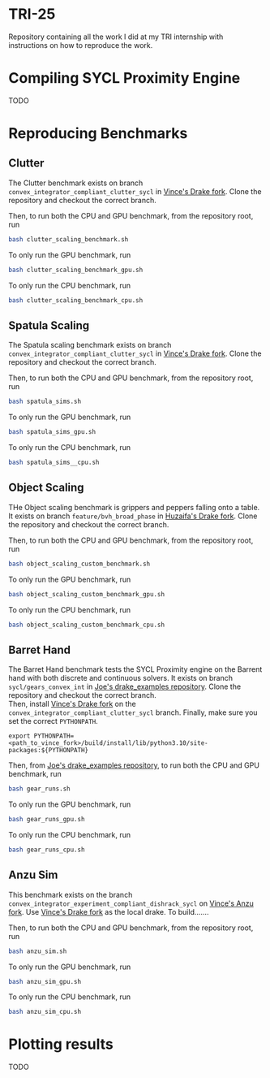 # TRI-25
Repository containing all the work I did at my TRI internship with instructions on how to reproduce the work.

# Compiling SYCL Proximity Engine
TODO

# Reproducing Benchmarks
## Clutter
The Clutter benchmark exists on branch `convex_integrator_compliant_clutter_sycl` in [Vince's Drake fork](https://github.com/vincekurtz/drake/tree/convex_integrator_compliant_clutter_sycl). Clone the repository and checkout the correct branch.  

Then, to run both the CPU and GPU benchmark, from the repository root, run
```bash
bash clutter_scaling_benchmark.sh
```
To only run the GPU benchmark, run
```bash
bash clutter_scaling_benchmark_gpu.sh
```
To only run the CPU benchmark, run
```bash
bash clutter_scaling_benchmark_cpu.sh
```
## Spatula Scaling
The Spatula scaling benchmark exists on branch `convex_integrator_compliant_clutter_sycl` in [Vince's Drake fork](https://github.com/vincekurtz/drake/tree/convex_integrator_compliant_clutter_sycl). Clone the repository and checkout the correct branch.

Then, to run both the CPU and GPU benchmark, from the repository root, run
```bash
bash spatula_sims.sh
```
To only run the GPU benchmark, run
```bash
bash spatula_sims_gpu.sh
```
To only run the CPU benchmark, run
```bash
bash spatula_sims__cpu.sh
```
## Object Scaling
THe Object scaling benchmark is grippers and peppers falling onto a table. It exists on branch `feature/bvh_broad_phase` in [Huzaifa's Drake fork](https://github.com/Huzaifg/drake/tree/feature/bvh_broad_phase). Clone the repository and checkout the correct branch.


Then, to run both the CPU and GPU benchmark, from the repository root, run
```bash
bash ‎object_scaling_custom_benchmark.sh
```
To only run the GPU benchmark, run
```bash
bash ‎object_scaling_custom_benchmark_gpu.sh
```
To only run the CPU benchmark, run
```bash
bash ‎object_scaling_custom_benchmark_cpu.sh
```
## Barret Hand
The Barret Hand benchmark tests the SYCL Proximity engine on the Barrent hand with both discrete and continuous solvers. It exists on branch `sycl/gears_convex_int` in [Joe's drake_examples repository](https://github.com/joemasterjohn/drake_examples/tree/sycl/gears_convex_int). Clone the repository and checkout the correct branch.  
Then, install [Vince's Drake fork](https://github.com/vincekurtz/drake/tree/convex_integrator_compliant_clutter_sycl) on the `convex_integrator_compliant_clutter_sycl` branch. Finally, make sure you set the correct `PYTHONPATH`.
```
export PYTHONPATH=<path_to_vince_fork>/build/install/lib/python3.10/site-packages:${PYTHONPATH}
```

Then, from  [Joe's drake_examples repository](https://github.com/joemasterjohn/drake_examples/tree/sycl/gears_convex_int), to run both the CPU and GPU benchmark, run
```bash
bash gear_runs.sh
```
To only run the GPU benchmark, run
```bash
bash gear_runs_gpu.sh
```
To only run the CPU benchmark, run
```bash
bash gear_runs_cpu.sh
```

## Anzu Sim
This benchmark exists on the branch `convex_integrator_experiment_compliant_dishrack_sycl` on [Vince's Anzu fork](https://github.shared-services.aws.tri.global/vincent-kurtz/anzu/tree/convex_integrator_experiment_compliant_dishrack_sycl). Use [Vince's Drake fork](https://github.com/vincekurtz/drake/tree/convex_integrator_compliant_clutter_sycl) as the local drake. To build.......


Then, to run both the CPU and GPU benchmark, from the repository root, run
```bash
bash ‎anzu_sim.sh
```
To only run the GPU benchmark, run
```bash
bash ‎anzu_sim_gpu.sh
```
To only run the CPU benchmark, run
```bash
bash anzu_sim_cpu.sh
```
# Plotting results
TODO


